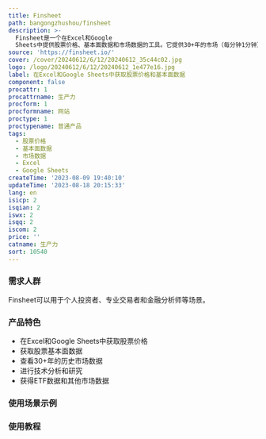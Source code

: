 ```yaml
---
title: Finsheet
path: bangongzhushou/finsheet
description: >-
  Finsheet是一个在Excel和Google
  Sheets中提供股票价格、基本面数据和市场数据的工具。它提供30+年的市场（每分钟1分钟）数据，并且可以免费使用。通过Finsheet，您可以获得机构级别的数据，包括股票价格、技术分析、ETF等。它为专业投资者和个人交易者提供了一个强大的工具，帮助他们做出更明智的投资决策。
source: 'https://finsheet.io/'
cover: /cover/20240612/6/12/20240612_35c44c02.jpg
logo: /logo/20240612/6/12/20240612_1e477e16.jpg
label: 在Excel和Google Sheets中获取股票价格和基本面数据
component: false
procattr: 1
procattrname: 生产力
procform: 1
procformname: 网站
proctype: 1
proctypename: 普通产品
tags:
  - 股票价格
  - 基本面数据
  - 市场数据
  - Excel
  - Google Sheets
createTime: '2023-08-09 19:40:10'
updateTime: '2023-08-18 20:15:33'
lang: en
isicp: 2
isqian: 2
iswx: 2
isqq: 2
iscom: 2
price: ''
catname: 生产力
sort: 10540
---
```




### 需求人群
Finsheet可以用于个人投资者、专业交易者和金融分析师等场景。

### 产品特色
- 在Excel和Google Sheets中获取股票价格
- 获取股票基本面数据
- 查看30+年的历史市场数据
- 进行技术分析和研究
- 获得ETF数据和其他市场数据

### 使用场景示例


### 使用教程


  
